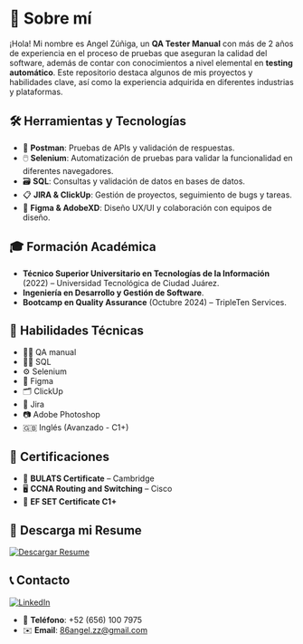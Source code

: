 # 💼 Sobre mí

¡Hola! Mi nombre es Angel Zúñiga, un **QA Tester Manual** con más de 2 años de experiencia en el proceso de pruebas que aseguran la calidad del software, además de contar con conocimientos a nivel elemental en **testing automático**. Este repositorio destaca algunos de mis proyectos y habilidades clave, así como la experiencia adquirida en diferentes industrias y plataformas.

## 🛠️ Herramientas y Tecnologías

- 🧪 **Postman**: Pruebas de APIs y validación de respuestas.
- 🖱️ **Selenium**: Automatización de pruebas para validar la funcionalidad en diferentes navegadores.
- 🗃️ **SQL**: Consultas y validación de datos en bases de datos.
- 📋 **JIRA & ClickUp**: Gestión de proyectos, seguimiento de bugs y tareas.
- 🎨 **Figma & AdobeXD**: Diseño UX/UI y colaboración con equipos de diseño.


## 🎓 Formación Académica

- **Técnico Superior Universitario en Tecnologías de la Información** (2022) – Universidad Tecnológica de Ciudad Juárez.
- **Ingeniería en Desarrollo y Gestión de Software**.
- **Bootcamp en Quality Assurance** (Octubre 2024) – TripleTen Services.

## 🧰 Habilidades Técnicas

- 🧑‍💻 QA manual
- 🧑‍🔧 SQL
- ⚙️ Selenium
- 🎨 Figma
- 🗂️ ClickUp
- 📝 Jira
- 📷 Adobe Photoshop
- 🇬🇧 Inglés (Avanzado - C1+)

## 🏅 Certificaciones

- 📜 **BULATS Certificate** – Cambridge
- 🖥️ **CCNA Routing and Switching** – Cisco
- 🏅 **EF SET Certificate C1+**

## 📄 Descarga mi Resume

[![Descargar Resume](https://img.shields.io/badge/Descargar%20CV-6f42c1?style=for-the-badge&logo=github&logoColor=white)](https://github.com/86angel/86angel/blob/main/QA%20Engineer_%20Angel%20Z%C3%BA%C3%B1iga.pdf)

## 📞 Contacto

[![LinkedIn](https://img.shields.io/badge/LinkedIn-0A66C2?style=for-the-badge&logo=linkedin&logoColor=white)](https://www.linkedin.com/in/angel-z%C3%BA%C3%B1iga86)


- 📱 **Teléfono**: +52 (656) 100 7975
- ✉️ **Email**: 86angel.zz@gmail.com
